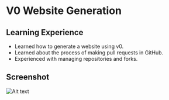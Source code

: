 # V0 Website Generation

## Learning Experience
- Learned how to generate a website using v0.
- Learned about the process of making pull requests in GitHub. 
- Experienced with managing repositories and forks. 

## Screenshot
![Alt text](../../Desktop/v0.png)
